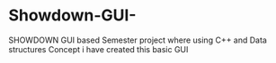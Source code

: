 # Showdown-GUI-
SHOWDOWN GUI based Semester project where using C++ and Data structures Concept i have created this basic GUI 
